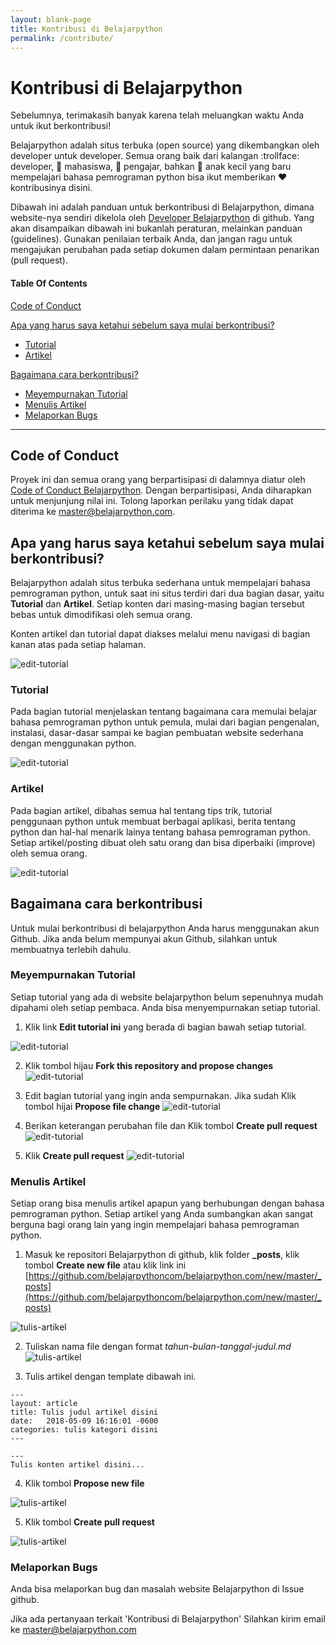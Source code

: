 ```yaml
---
layout: blank-page
title: Kontribusi di Belajarpython
permalink: /contribute/
---
```


# Kontribusi di Belajarpython

Sebelumnya, terimakasih banyak karena telah meluangkan waktu Anda untuk ikut berkontribusi!

Belajarpython adalah situs terbuka (open source) yang dikembangkan oleh developer untuk developer. Semua orang baik dari kalangan :trollface: developer, :man: mahasiswa, :older_woman: pengajar, bahkan :baby: anak kecil yang baru mempelajari bahasa pemrograman python bisa ikut memberikan :heart: kontribusinya disini.

Dibawah ini adalah panduan untuk berkontribusi di Belajarpython, dimana website-nya sendiri dikelola oleh [Developer Belajarpython](https://github.com/belajarpythoncom) di github. Yang akan disampaikan dibawah ini bukanlah peraturan, melainkan panduan (guidelines). Gunakan penilaian terbaik Anda, dan jangan ragu untuk mengajukan perubahan pada setiap dokumen dalam permintaan penarikan (pull request).

#### Table Of Contents

[Code of Conduct](#code-of-conduct)

[Apa yang harus saya ketahui sebelum saya mulai berkontribusi?](#apa-yang-harus-saya-ketahui-sebelum-saya-mulai-berkontribusi)
  * [Tutorial](#tutorial)
  * [Artikel](#artikel)

[Bagaimana cara berkontribusi?](#bagaimana-cara-berkontribusi)
  * [Meyempurnakan Tutorial](#meyempurnakan-tutorial)
  * [Menulis Artikel](#menulis-artikel)
  * [Melaporkan Bugs](#melaporkan-bugs)

---

## Code of Conduct

Proyek ini dan semua orang yang berpartisipasi di dalamnya diatur oleh [Code of Conduct Belajarpython](CODE_OF_CONDUCT.md). Dengan berpartisipasi, Anda diharapkan untuk menjunjung nilai ini. Tolong laporkan perilaku yang tidak dapat diterima ke [master@belajarpython.com](master@belajarpython.com).

## Apa yang harus saya ketahui sebelum saya mulai berkontribusi?

Belajarpython adalah situs terbuka sederhana untuk mempelajari bahasa pemrograman python, untuk saat ini situs terdiri dari dua bagian dasar, yaitu **Tutorial** dan **Artikel**. Setiap konten dari masing-masing bagian tersebut bebas untuk dimodifikasi oleh semua orang.

Konten artikel dan tutorial dapat diakses melalui menu navigasi di bagian kanan atas pada setiap halaman.

![edit-tutorial](/images/kontribusi-pengenalan-1.jpg)

### Tutorial
Pada bagian tutorial menjelaskan tentang bagaimana cara memulai belajar bahasa pemrograman python untuk pemula, mulai dari bagian pengenalan, instalasi, dasar-dasar sampai ke bagian pembuatan website sederhana dengan menggunakan python.

![edit-tutorial](/images/kontribusi-pengenalan-2.jpg)

### Artikel
Pada bagian artikel, dibahas semua hal tentang tips trik, tutorial penggunaan python untuk membuat berbagai aplikasi, berita tentang python dan hal-hal menarik lainya tentang bahasa pemrograman python. Setiap artikel/posting dibuat oleh satu orang dan bisa diperbaiki (improve) oleh semua orang.

![edit-tutorial](/images/kontribusi-pengenalan-3.jpg)

## Bagaimana cara berkontribusi

Untuk mulai berkontribusi di belajarpython Anda harus menggunakan akun Github. Jika anda belum mempunyai akun Github, silahkan untuk membuatnya terlebih dahulu.

### Meyempurnakan Tutorial
Setiap tutorial yang ada di website belajarpython belum sepenuhnya mudah dipahami oleh setiap pembaca. Anda bisa menyempurnakan setiap tutorial.
1. Klik link **Edit tutorial ini** yang berada di bagian bawah setiap tutorial.

![edit-tutorial](/images/edit-tutorial-step-1.jpg)

2. Klik tombol hijau **Fork this repository and propose changes**
![edit-tutorial](/images/edit-tutorial-step-2.jpg)

3. Edit bagian tutorial yang ingin anda sempurnakan. Jika sudah Klik tombol hijai **Propose file change**
![edit-tutorial](/images/edit-tutorial-step-3.jpg)

4. Berikan keterangan perubahan file dan Klik tombol **Create pull request**
![edit-tutorial](/images/edit-tutorial-step-4.jpg)

5. Klik **Create pull request**
![edit-tutorial](/images/edit-tutorial-step-5.jpg)

### Menulis Artikel
Setiap orang bisa menulis artikel apapun yang berhubungan dengan bahasa pemrograman python. Setiap artikel yang Anda sumbangkan akan sangat berguna bagi orang lain yang ingin mempelajari bahasa pemrograman python.
1. Masuk ke repositori Belajarpython di github, klik folder **_posts**,  klik tombol **Create new file** atau klik link ini [https://github.com/belajarpythoncom/belajarpython.com/new/master/_posts](https://github.com/belajarpythoncom/belajarpython.com/new/master/_posts)

![tulis-artikel](/images/tulis-artikel-step-1.jpg)

2. Tuliskan nama file dengan format *tahun-bulan-tanggal-judul.md*
![tulis-artikel](/images/tulis-artikel-step-2.jpg)

3. Tulis artikel dengan template dibawah ini.
```
---
layout: article
title: Tulis judul artikel disini
date:   2018-05-09 16:16:01 -0600
categories: tulis kategori disini
---

---
Tulis konten artikel disini...

```
4. Klik tombol **Propose new file**

![tulis-artikel](/images/tulis-artikel-step-3.jpg)

5. Klik tombol **Create pull request**

![tulis-artikel](/images/tulis-artikel-step-4.jpg)

### Melaporkan Bugs
Anda bisa melaporkan bug dan masalah website Belajarpython di Issue github.

Jika ada pertanyaan terkait 'Kontribusi di Belajarpython' Silahkan kirim email ke [master@belajarpython.com](master@belajarpython.com)
